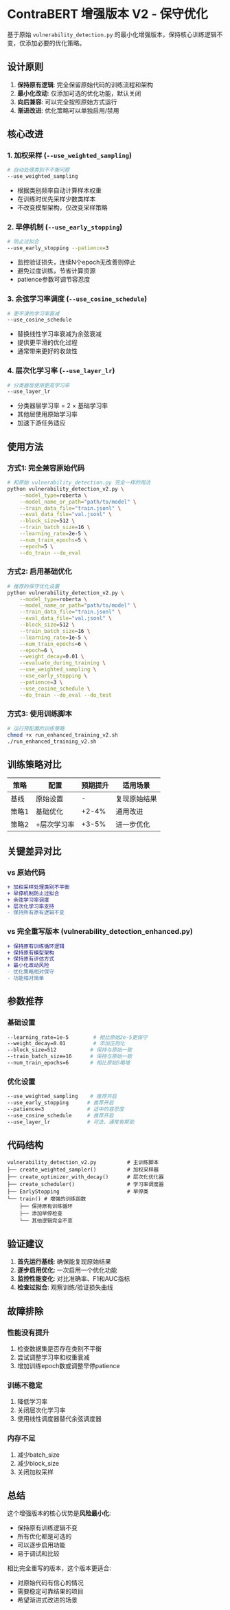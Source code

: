 # ContraBERT 增强版本 V2 - 保守优化

基于原始 `vulnerability_detection.py` 的最小化增强版本，保持核心训练逻辑不变，仅添加必要的优化策略。

## 设计原则

1. **保持原有逻辑**: 完全保留原始代码的训练流程和架构
2. **最小化改动**: 仅添加可选的优化功能，默认关闭
3. **向后兼容**: 可以完全按照原始方式运行
4. **渐进改进**: 优化策略可以单独启用/禁用

## 核心改进

### 1. 加权采样 (`--use_weighted_sampling`)
```bash
# 自动处理类别不平衡问题
--use_weighted_sampling
```
- 根据类别频率自动计算样本权重
- 在训练时优先采样少数类样本
- 不改变模型架构，仅改变采样策略

### 2. 早停机制 (`--use_early_stopping`)
```bash
# 防止过拟合
--use_early_stopping --patience=3
```
- 监控验证损失，连续N个epoch无改善则停止
- 避免过度训练，节省计算资源
- patience参数可调节容忍度

### 3. 余弦学习率调度 (`--use_cosine_schedule`)
```bash
# 更平滑的学习率衰减
--use_cosine_schedule
```
- 替换线性学习率衰减为余弦衰减
- 提供更平滑的优化过程
- 通常带来更好的收敛性

### 4. 层次化学习率 (`--use_layer_lr`)
```bash
# 分类器层使用更高学习率
--use_layer_lr
```
- 分类器层学习率 = 2 × 基础学习率
- 其他层使用原始学习率
- 加速下游任务适应

## 使用方法

### 方式1: 完全兼容原始代码
```bash
# 和原始 vulnerability_detection.py 完全一样的用法
python vulnerability_detection_v2.py \
    --model_type=roberta \
    --model_name_or_path="path/to/model" \
    --train_data_file="train.jsonl" \
    --eval_data_file="val.jsonl" \
    --block_size=512 \
    --train_batch_size=16 \
    --learning_rate=2e-5 \
    --num_train_epochs=5 \
    --epoch=5 \
    --do_train --do_eval
```

### 方式2: 启用基础优化
```bash
# 推荐的保守优化设置
python vulnerability_detection_v2.py \
    --model_type=roberta \
    --model_name_or_path="path/to/model" \
    --train_data_file="train.jsonl" \
    --eval_data_file="val.jsonl" \
    --block_size=512 \
    --train_batch_size=16 \
    --learning_rate=1e-5 \
    --num_train_epochs=6 \
    --epoch=6 \
    --weight_decay=0.01 \
    --evaluate_during_training \
    --use_weighted_sampling \
    --use_early_stopping \
    --patience=3 \
    --use_cosine_schedule \
    --do_train --do_eval --do_test
```

### 方式3: 使用训练脚本
```bash
# 运行预配置的训练策略
chmod +x run_enhanced_training_v2.sh
./run_enhanced_training_v2.sh
```

## 训练策略对比

| 策略 | 配置 | 预期提升 | 适用场景 |
|------|------|----------|----------|
| 基线 | 原始设置 | - | 复现原始结果 |
| 策略1 | 基础优化 | +2-4% | 通用改进 |
| 策略2 | +层次学习率 | +3-5% | 进一步优化 |

## 关键差异对比

### vs 原始代码
```diff
+ 加权采样处理类别不平衡
+ 早停机制防止过拟合  
+ 余弦学习率调度
+ 层次化学习率支持
- 保持所有原有逻辑不变
```

### vs 完全重写版本 (vulnerability_detection_enhanced.py)
```diff
+ 保持原有训练循环逻辑
+ 保持原有模型架构
+ 保持原有评估方式
+ 最小化改动风险
- 优化策略相对保守
- 功能相对简单
```

## 参数推荐

### 基础设置
```bash
--learning_rate=1e-5        # 相比原始2e-5更保守
--weight_decay=0.01         # 添加正则化
--block_size=512           # 保持与原始一致
--train_batch_size=16      # 保持与原始一致
--num_train_epochs=6       # 相比原始5略增
```

### 优化设置
```bash
--use_weighted_sampling    # 推荐开启
--use_early_stopping      # 推荐开启
--patience=3              # 适中的容忍度
--use_cosine_schedule     # 推荐开启
--use_layer_lr            # 可选，通常有帮助
```

## 代码结构

```
vulnerability_detection_v2.py          # 主训练脚本
├── create_weighted_sampler()          # 加权采样器
├── create_optimizer_with_decay()      # 层次化优化器
├── create_scheduler()                 # 学习率调度器
├── EarlyStopping                      # 早停类
└── train() # 增强的训练函数
    ├── 保持原有训练循环
    ├── 添加早停检查
    └── 其他逻辑完全不变
```

## 验证建议

1. **首先运行基线**: 确保能复现原始结果
2. **逐步启用优化**: 一次启用一个优化功能
3. **监控性能变化**: 对比准确率、F1和AUC指标
4. **检查过拟合**: 观察训练/验证损失曲线

## 故障排除

### 性能没有提升
1. 检查数据集是否存在类别不平衡
2. 尝试调整学习率和权重衰减
3. 增加训练epoch数或调整早停patience

### 训练不稳定
1. 降低学习率
2. 关闭层次化学习率
3. 使用线性调度器替代余弦调度器

### 内存不足
1. 减少batch_size
2. 减少block_size
3. 关闭加权采样

## 总结

这个增强版本的核心优势是**风险最小化**:
- 保持原有训练逻辑不变
- 所有优化都是可选的
- 可以逐步启用功能
- 易于调试和比较

相比完全重写的版本，这个版本更适合:
- 对原始代码有信心的情况
- 需要稳定可靠结果的项目
- 希望渐进式改进的场景 